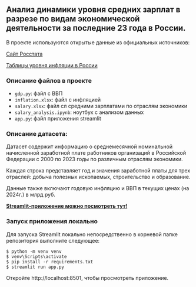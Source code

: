 ## Анализ динамики уровня средних зарплат в разрезе по видам экономической деятельности за последние 23 года в России.

В проекте используются открытые данные из официальных источников:

[Сайт Росстата](https://rosstat.gov.ru/)

[Таблицы уровня инфляции в России](https://уровень-инфляции.рф)

### Описание файлов в проекте

- `gdp.py`: файл с ВВП
- `inflation.xlsx`: файл с инфляцией
- `salary.xlsx`: файл сл средними зарплатами по отраслям экономики
- `salary_analysis.ipynb`: ноутбук с анализом данных
- `app.py`: файл приложения streamlit

### Описание датасета:

Датасет содержит информацию о среднемесячной номинальной начисленной заработной плате работников организаций в Российской Федерации с 2000 по 2023 годы по различным отраслям экономики.

Каждая строка представляет год и значения заработной платы для трех отраслей: добыча полезных ископаемых, строительство и образование.

Данные также включают годовую инфляцию и ВВП в текущих ценах (на 2024г.) в млрд руб.

__**[Streamlit-приложение можно посмотреть тут!](https://)**__

### Запуск приложения локально

Для запуска Streamlit локально непосредственно в корневой папке репозитория выполните следующее:

```Командная строка
$ python -m venv venv
$ venv\Scripts\activate
$ pip install -r requirements.txt
$ streamlit run app.py
```
Откройте http://localhost:8501, чтобы просмотреть приложение.
